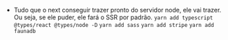 - Tudo que o next conseguir trazer pronto do servidor node, ele vai trazer. Ou seja, se ele puder, ele fará o SSR por padrão.
`yarn add typescript @types/react @types/node -D`
`yarn add sass`
`yarn add stripe`
`yarn add faunadb`